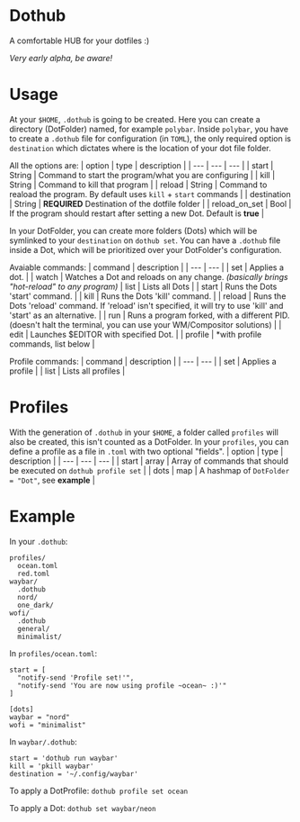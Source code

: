 # Dothub
A comfortable HUB for your dotfiles :) 

*Very early alpha, be aware!*

# Usage
At your `$HOME`, `.dothub` is going to be created.
Here you can create a directory (DotFolder) named, for example `polybar`.
Inside `polybar`, you have to create a `.dothub` file for configuration (in `TOML`), the only required option is `destination` which dictates where is the location of your dot file folder.

All the options are:
| option | type | description |
| --- | --- | --- |
| start | String | Command to start the program/what you are configuring |
| kill | String | Command to kill that program |
| reload | String | Command to reaload the program. By default uses `kill` + `start` commands |
| destination | String | **REQUIRED** Destination of the dotfile folder |
| reload_on_set | Bool | If the program should restart after setting a new Dot. Default is **true** |

In your DotFolder, you can create more folders (Dots) which will be symlinked to your `destination` on `dothub set`.
You can have a `.dothub` file inside a Dot, which will be prioritized over your DotFolder's configuration.

Avaiable commands:
| command | description |
| --- | --- |
| set | Applies a dot. |
| watch | Watches a Dot and reloads on any change. *(basically brings "hot-reload" to any program)* 
| list | Lists all Dots |
| start | Runs the Dots 'start' command. |
| kill | Runs the Dots 'kill' command. |
| reload | Runs the Dots 'reload' command. If 'reload' isn't specified, it will try to use 'kill' and 'start' as an alternative. |
| run | Runs a program forked, with a different PID. (doesn't halt the terminal, you can use your WM/Compositor solutions) |
| edit | Launches $EDITOR with specified Dot. |
| profile | \*with profile commands, list below |

Profile commands:
| command | description |
| --- | --- |
| set | Applies a profile |
| list | Lists all profiles |

# Profiles
With the generation of `.dothub` in your `$HOME`, a folder called `profiles` will also be created, this isn't counted as a DotFolder.
In your `profiles`, you can define a profile as a file in `.toml` with two optional "fields".
| option | type | description |
| --- | --- | --- |
| start | array | Array of commands that should be executed on `dothub profile set` |
| dots | map | A hashmap of `DotFolder = "Dot"`, see **example** |

# Example
In your `.dothub`:
```
profiles/
  ocean.toml
  red.toml
waybar/
  .dothub
  nord/
  one_dark/
wofi/
  .dothub
  general/
  minimalist/
```
In `profiles/ocean.toml`:
```
start = [
  "notify-send 'Profile set!'",
  "notify-send 'You are now using profile ~ocean~ :)'"
]

[dots]
waybar = "nord"
wofi = "minimalist"
```
In `waybar/.dothub`:
```
start = 'dothub run waybar'
kill = 'pkill waybar'
destination = '~/.config/waybar'
```
To apply a DotProfile:
`dothub profile set ocean`

To apply a Dot:
`dothub set waybar/neon`
